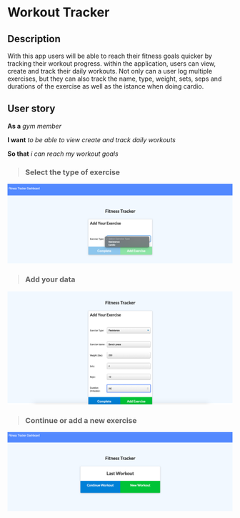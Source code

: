 # Workout Tracker

## Description

With this app users will be able to reach their fitness goals quicker by tracking their workout progress.
within the application, users can view, create and track their daily workouts. Not only can a user log multiple exercises, but they can also track the name, type, weight, sets, seps and durations of the exercise as well as the istance when doing cardio.

## User story

**As a** _gym member_

**I want** _to be able to view create and track daily workouts_

**So that** _i can reach my workout goals_



>### Select the type of exercise
![select exercise](/assets/images/selectExercise.png)

>### Add your data 
![add data](/assets/images/addExercise.png)

>### Continue or add a new exercise
![continue or add new](/assets/images/continueNew.png)

